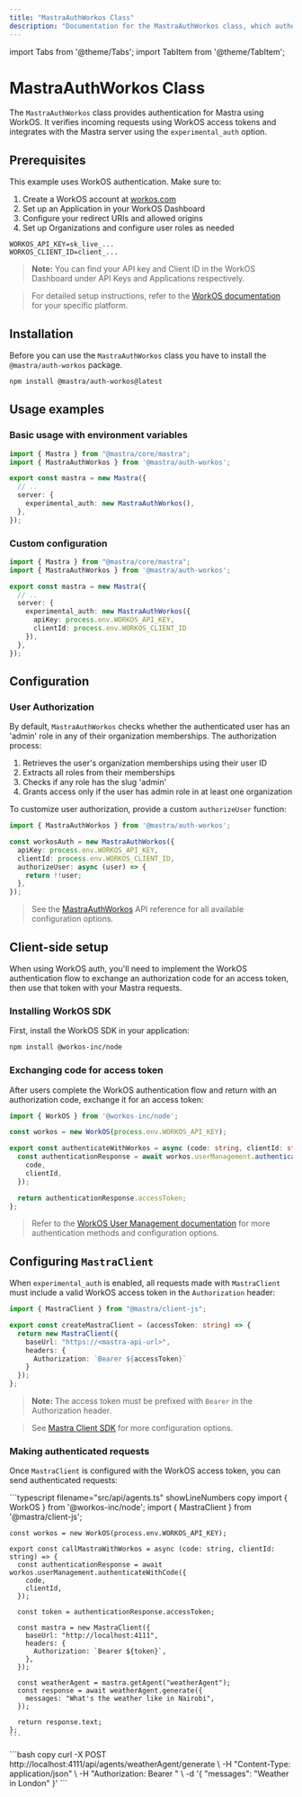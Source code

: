 ```yaml
---
title: "MastraAuthWorkos Class"
description: "Documentation for the MastraAuthWorkos class, which authenticates Mastra applications using WorkOS authentication."
---
```


import Tabs from '@theme/Tabs';
import TabItem from '@theme/TabItem';

# MastraAuthWorkos Class

The `MastraAuthWorkos` class provides authentication for Mastra using WorkOS. It verifies incoming requests using WorkOS access tokens and integrates with the Mastra server using the `experimental_auth` option.

## Prerequisites

This example uses WorkOS authentication. Make sure to:

1. Create a WorkOS account at [workos.com](https://workos.com/)
2. Set up an Application in your WorkOS Dashboard
3. Configure your redirect URIs and allowed origins
4. Set up Organizations and configure user roles as needed

```env filename=".env" copy
WORKOS_API_KEY=sk_live_...
WORKOS_CLIENT_ID=client_...
```

> **Note:** You can find your API key and Client ID in the WorkOS Dashboard under API Keys and Applications respectively.

> For detailed setup instructions, refer to the [WorkOS documentation](https://workos.com/docs) for your specific platform.

## Installation

Before you can use the `MastraAuthWorkos` class you have to install the `@mastra/auth-workos` package.

```bash copy
npm install @mastra/auth-workos@latest
```

## Usage examples

### Basic usage with environment variables

```typescript {2,7} filename="src/mastra/index.ts" showLineNumbers copy
import { Mastra } from "@mastra/core/mastra";
import { MastraAuthWorkos } from '@mastra/auth-workos';

export const mastra = new Mastra({
  // ..
  server: {
    experimental_auth: new MastraAuthWorkos(),
  },
});
```

### Custom configuration

```typescript {2,7-10} filename="src/mastra/index.ts" showLineNumbers copy
import { Mastra } from "@mastra/core/mastra";
import { MastraAuthWorkos } from '@mastra/auth-workos';

export const mastra = new Mastra({
  // ..
  server: {
    experimental_auth: new MastraAuthWorkos({
      apiKey: process.env.WORKOS_API_KEY,
      clientId: process.env.WORKOS_CLIENT_ID
    }),
  },
});
```

## Configuration

### User Authorization

By default, `MastraAuthWorkos` checks whether the authenticated user has an 'admin' role in any of their organization memberships. The authorization process:

1. Retrieves the user's organization memberships using their user ID
2. Extracts all roles from their memberships
3. Checks if any role has the slug 'admin'
4. Grants access only if the user has admin role in at least one organization

To customize user authorization, provide a custom `authorizeUser` function:

```typescript filename="src/mastra/auth.ts" showLineNumbers copy
import { MastraAuthWorkos } from '@mastra/auth-workos';

const workosAuth = new MastraAuthWorkos({
  apiKey: process.env.WORKOS_API_KEY,
  clientId: process.env.WORKOS_CLIENT_ID,
  authorizeUser: async (user) => {
    return !!user;
  },
});
```

> See the [MastraAuthWorkos](/reference/auth/workos) API reference for all available configuration options.

## Client-side setup

When using WorkOS auth, you'll need to implement the WorkOS authentication flow to exchange an authorization code for an access token, then use that token with your Mastra requests.

### Installing WorkOS SDK

First, install the WorkOS SDK in your application:

```bash copy
npm install @workos-inc/node
```

### Exchanging code for access token

After users complete the WorkOS authentication flow and return with an authorization code, exchange it for an access token:

```typescript filename="lib/auth.ts" showLineNumbers copy
import { WorkOS } from '@workos-inc/node';

const workos = new WorkOS(process.env.WORKOS_API_KEY);

export const authenticateWithWorkos = async (code: string, clientId: string) => {
  const authenticationResponse = await workos.userManagement.authenticateWithCode({
    code,
    clientId,
  });

  return authenticationResponse.accessToken;
};
```

> Refer to the [WorkOS User Management documentation](https://workos.com/docs/authkit/vanilla/nodejs) for more authentication methods and configuration options.

## Configuring `MastraClient`

When `experimental_auth` is enabled, all requests made with `MastraClient` must include a valid WorkOS access token in the `Authorization` header:

```typescript filename="lib/mastra/mastra-client.ts" showLineNumbers copy
import { MastraClient } from "@mastra/client-js";

export const createMastraClient = (accessToken: string) => {
  return new MastraClient({
    baseUrl: "https://<mastra-api-url>",
    headers: {
      Authorization: `Bearer ${accessToken}`
    }
  });
};
```

> **Note:** The access token must be prefixed with `Bearer` in the Authorization header.

> See [Mastra Client SDK](/docs/server-db/mastra-client) for more configuration options.

### Making authenticated requests

Once `MastraClient` is configured with the WorkOS access token, you can send authenticated requests:

<Tabs>
  <Tab>
    ```typescript filename="src/api/agents.ts" showLineNumbers copy
    import { WorkOS } from '@workos-inc/node';
    import { MastraClient } from '@mastra/client-js';

    const workos = new WorkOS(process.env.WORKOS_API_KEY);

    export const callMastraWithWorkos = async (code: string, clientId: string) => {
      const authenticationResponse = await workos.userManagement.authenticateWithCode({
        code,
        clientId,
      });

      const token = authenticationResponse.accessToken;

      const mastra = new MastraClient({
        baseUrl: "http://localhost:4111",
        headers: {
          Authorization: `Bearer ${token}`,
        },
      });

      const weatherAgent = mastra.getAgent("weatherAgent");
      const response = await weatherAgent.generate({
        messages: "What's the weather like in Nairobi",
      });

      return response.text;
    };
    ```
  </Tab>
  <Tab>
    ```bash copy
    curl -X POST http://localhost:4111/api/agents/weatherAgent/generate \
      -H "Content-Type: application/json" \
      -H "Authorization: Bearer <your-workos-access-token>" \
      -d '{
        "messages": "Weather in London"
      }'
    ```
  </Tab>
</Tabs>
